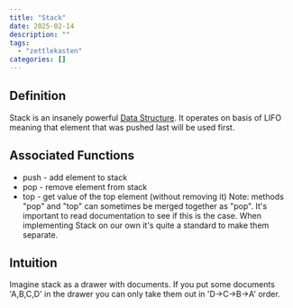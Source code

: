 ```yaml
---
title: "Stack"
date: 2025-02-14
description: ""
tags: 
  - "zettlekasten"
categories: []
---
```


## Definition
Stack is an insanely powerful [Data Structure](Data%20Structure). It operates on basis of LIFO meaning that element that was pushed last will be used first.

## Associated Functions
- push - add element to stack
- pop - remove element from stack
- top - get value of the top element (without removing it)
Note: methods "pop" and "top" can sometimes be merged together as "pop". It's important to read documentation to see if this is the case. When implementing Stack on our own it's quite a standard to make them separate.

## Intuition
Imagine stack as a drawer with documents. If you put some documents 'A,B,C,D' in the drawer you can only take them out in 'D->C->B->A' order.
